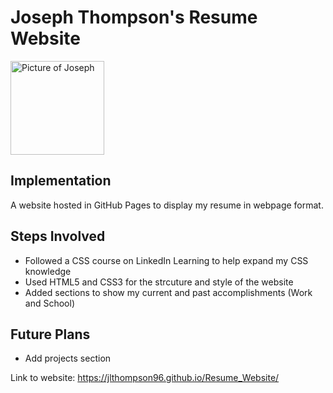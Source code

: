 # Joseph Thompson's Resume Website
<img src = "https://avatars.githubusercontent.com/u/10181448?s=400&u=c06fd2d61fe0042ee42b8770545343ea31a8f9f0&v=4" alt="Picture of Joseph" height="150px"/>

## Implementation
A website hosted in GitHub Pages to display my resume in webpage format.

## Steps Involved
* Followed a CSS course on LinkedIn Learning to help expand my CSS knowledge
* Used HTML5 and CSS3 for the strcuture and style of the website
* Added sections to show my current and past accomplishments (Work and School)

## Future Plans
* Add projects section

Link to website: https://jlthompson96.github.io/Resume_Website/
